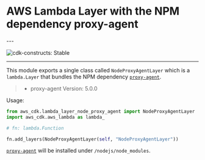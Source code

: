 # AWS Lambda Layer with the NPM dependency proxy-agent

<!--BEGIN STABILITY BANNER-->---


![cdk-constructs: Stable](https://img.shields.io/badge/cdk--constructs-stable-success.svg?style=for-the-badge)

---
<!--END STABILITY BANNER-->

This module exports a single class called `NodeProxyAgentLayer` which is a `lambda.Layer` that bundles the NPM dependency [`proxy-agent`](https://www.npmjs.com/package/proxy-agent).

> * proxy-agent Version: 5.0.0

Usage:

```python
from aws_cdk.lambda_layer_node_proxy_agent import NodeProxyAgentLayer
import aws_cdk.aws_lambda as lambda_

# fn: lambda.Function

fn.add_layers(NodeProxyAgentLayer(self, "NodeProxyAgentLayer"))
```

[`proxy-agent`](https://www.npmjs.com/package/proxy-agent) will be installed under `/nodejs/node_modules`.
